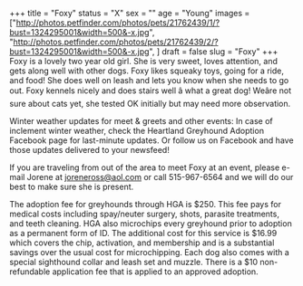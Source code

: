 +++
title = "Foxy"
status = "X"
sex = ""
age = "Young"
images = ["http://photos.petfinder.com/photos/pets/21762439/1/?bust=1324295001&width=500&-x.jpg",
"http://photos.petfinder.com/photos/pets/21762439/2/?bust=1324295001&width=500&-x.jpg",
]
draft = false
slug = "Foxy"
+++
Foxy is a lovely two year old girl.  She is very sweet, loves attention, and gets along well with other dogs. Foxy likes squeaky toys, going for a ride, and food!  She does well on leash and lets you know when she needs to go out. Foxy kennels nicely and does stairs well â what a great dog! Weâre not sure about cats yet, she tested OK initially but may need more observation.


Winter weather updates for meet & greets and other events: In case of inclement winter weather, check the Heartland Greyhound Adoption Facebook page for last-minute updates. Or follow us on Facebook and have those updates delivered to your newsfeed!


If you are traveling from out of the area to meet Foxy at an event, please e-mail Jorene at joreneross@aol.com or call 515-967-6564 and we will do our best to make sure she is present.

The adoption fee for greyhounds through HGA is $250. This fee pays for medical costs including spay/neuter surgery, shots, parasite treatments, and teeth cleaning. HGA also microchips every greyhound prior to adoption as a permanent form of ID. The additional cost for this service is $16.99 which covers the chip, activation, and membership and is a substantial savings over the usual cost for microchipping. Each dog also comes with a special sighthound collar and leash set and muzzle. There is a $10 non-refundable application fee that is applied to an approved adoption.

